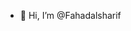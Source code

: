 - 👋 Hi, I’m @Fahadalsharif

<!---
Fahadalsharif97/Fahadalsharif97 is a ✨ special ✨ repository because its `README.md` (this file) appears on your GitHub profile.
You can click the Preview link to take a look at your changes.
--->
